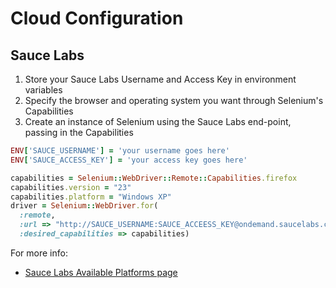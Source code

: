 # Cloud Configuration

## Sauce Labs

1. Store your Sauce Labs Username and Access Key in environment variables
2. Specify the browser and operating system you want through Selenium's Capabilities
3. Create an instance of Selenium using the Sauce Labs end-point, passing in the Capabilities

```ruby
ENV['SAUCE_USERNAME'] = 'your username goes here'
ENV['SAUCE_ACCESS_KEY'] = 'your access key goes here'

capabilities = Selenium::WebDriver::Remote::Capabilities.firefox
capabilities.version = "23"
capabilities.platform = "Windows XP"
driver = Selenium::WebDriver.for(
  :remote,
  :url => "http://SAUCE_USERNAME:SAUCE_ACCEESS_KEY@ondemand.saucelabs.com:80/wd/hub",
  :desired_capabilities => capabilities)
```

For more info:

+ [Sauce Labs Available Platforms page](https://saucelabs.com/platforms)
